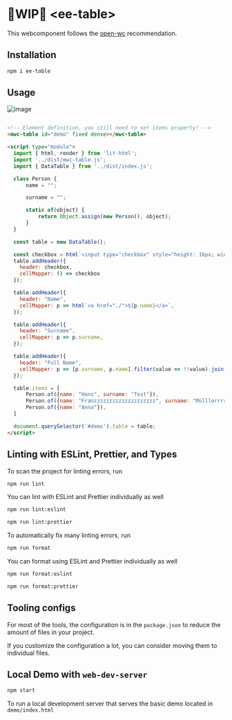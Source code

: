 

# 👷WIP👷 \<ee-table>

This webcomponent follows the [open-wc](https://github.com/open-wc/open-wc) recommendation.

## Installation
```bash
npm i ee-table
```

## Usage

![image](https://user-images.githubusercontent.com/9094815/119236977-abd08980-bb3a-11eb-96a7-60825918161e.png)

```html

<!-- Element definition, you still need to set items property! -->
<mwc-table id="demo" fixed dense></mwc-table>

<script type="module">
  import { html, render } from 'lit-html';
  import '../dist/mwc-table.js';
  import { DataTable } from '../dist/index.js';

  class Person {
      name = "";

      surname = "";

      static of(object) {
          return Object.assign(new Person(), object);
      }
  }

  const table = new DataTable();

  const checkbox = html`<input type="checkbox" style="height: 16px; width: 16px">`
  table.addHeader({
    header: checkbox,
    cellMapper: () => checkbox
  });

  table.addHeader({
    header: "Name",
    cellMapper: p => html`<a href="./">${p.name}</a>`,
  });

  table.addHeader({
    header: "Surname",
    cellMapper: p => p.surname,
  });

  table.addHeader({
    header: "Full Name",
    cellMapper: p => [p.surname, p.name].filter(value => !!value).join(", "),
  });

  table.items = [
      Person.of({name: "Hans", surname: "Test"}),
      Person.of({name: "Franzzzzzzzzzzzzzzzzzzzz", surname: "Mülllerrrrrrrrrrrrrrr"}),
      Person.of({name: "Anna"}),
  ]

  document.querySelector('#demo').table = table;
</script>

```

## Linting with ESLint, Prettier, and Types
To scan the project for linting errors, run
```bash
npm run lint
```

You can lint with ESLint and Prettier individually as well
```bash
npm run lint:eslint
```
```bash
npm run lint:prettier
```

To automatically fix many linting errors, run
```bash
npm run format
```

You can format using ESLint and Prettier individually as well
```bash
npm run format:eslint
```
```bash
npm run format:prettier
```


## Tooling configs

For most of the tools, the configuration is in the `package.json` to reduce the amount of files in your project.

If you customize the configuration a lot, you can consider moving them to individual files.

## Local Demo with `web-dev-server`
```bash
npm start
```
To run a local development server that serves the basic demo located in `demo/index.html`
